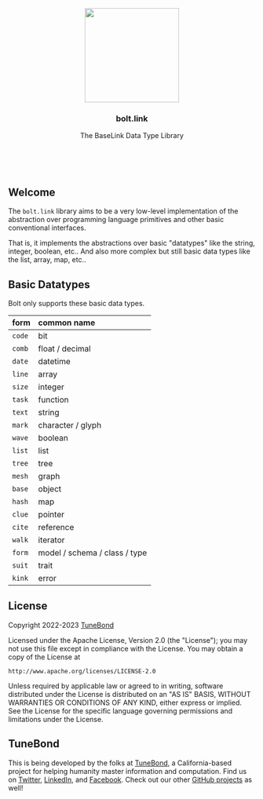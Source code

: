 <br/>
<br/>
<br/>
<br/>
<br/>
<br/>
<br/>

<p align='center'>
  <img src='https://github.com/tunebond/bolt.link/blob/make/view/view.svg?raw=true' height='192'>
</p>

<h3 align='center'>bolt.link</h3>
<p align='center'>
  The BaseLink Data Type Library
</p>

<br/>
<br/>
<br/>

## Welcome

The `bolt.link` library aims to be a very low-level implementation of the abstraction over programming language primitives and other basic conventional interfaces.

That is, it implements the abstractions over basic "datatypes" like the string, integer, boolean, etc.. And also more complex but still basic data types like the list, array, map, etc..

## Basic Datatypes

Bolt only supports these basic data types.

| form   | common name                   |
| :----- | :---------------------------- |
| `code` | bit                           |
| `comb` | float / decimal               |
| `date` | datetime                      |
| `line` | array                         |
| `size` | integer                       |
| `task` | function                      |
| `text` | string                        |
| `mark` | character / glyph             |
| `wave` | boolean                       |
| `list` | list                          |
| `tree` | tree                          |
| `mesh` | graph                         |
| `base` | object                        |
| `hash` | map                           |
| `clue` | pointer                       |
| `cite` | reference                     |
| `walk` | iterator                      |
| `form` | model / schema / class / type |
| `suit` | trait                         |
| `kink` | error                         |

## License

Copyright 2022-2023 <a href='https://tune.bond'>TuneBond</a>

Licensed under the Apache License, Version 2.0 (the "License");
you may not use this file except in compliance with the License.
You may obtain a copy of the License at

    http://www.apache.org/licenses/LICENSE-2.0

Unless required by applicable law or agreed to in writing, software
distributed under the License is distributed on an "AS IS" BASIS,
WITHOUT WARRANTIES OR CONDITIONS OF ANY KIND, either express or implied.
See the License for the specific language governing permissions and
limitations under the License.

## TuneBond

This is being developed by the folks at [TuneBond](https://tune.bond), a California-based project for helping humanity master information and computation. Find us on [Twitter](https://twitter.com/tunebond), [LinkedIn](https://www.linkedin.com/company/tunebond), and [Facebook](https://www.facebook.com/tunebond). Check out our other [GitHub projects](https://github.com/tunebond) as well!

